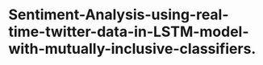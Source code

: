 # Sentiment-Analysis-using-real-time-twitter-data-in-LSTM-model-with-mutually-inclusive-classifiers.